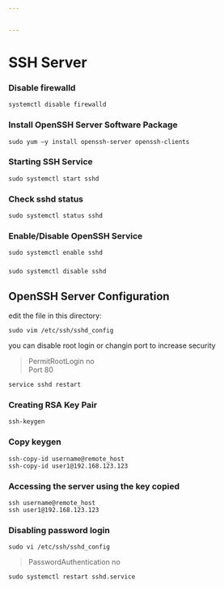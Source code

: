 ```yaml
---


---
```


<h1 id="ssh-server">SSH Server</h1>
<h3 id="disable-firewalld">Disable firewalld</h3>
<pre><code>systemctl disable firewalld
</code></pre>
<h3 id="install-openssh-server-software-package">Install OpenSSH Server Software Package</h3>
<pre><code>sudo yum –y install openssh-server openssh-clients
</code></pre>
<h3 id="starting-ssh-service">Starting SSH Service</h3>
<pre><code>sudo systemctl start sshd
</code></pre>
<h3 id="check-sshd-status">Check sshd status</h3>
<pre><code>sudo systemctl status sshd
</code></pre>
<h3 id="enabledisable-openssh-service">Enable/Disable OpenSSH Service</h3>
<pre><code>sudo systemctl enable sshd
</code></pre>
<h3 id="section"></h3>
<pre><code>sudo systemctl disable sshd
</code></pre>
<h2 id="openssh-server-configuration">OpenSSH Server Configuration</h2>
<p>edit the file in this directory:</p>
<pre><code>sudo vim /etc/ssh/sshd_config
</code></pre>
<p>you can disable root login or changin port to increase security</p>
<blockquote>
<p>PermitRootLogin no<br>
Port 80</p>
</blockquote>
<pre><code>service sshd restart
</code></pre>
<h3 id="creating-rsa-key-pair">Creating RSA Key Pair</h3>
<pre><code>ssh-keygen
</code></pre>
<h3 id="copy-keygen">Copy keygen</h3>
<pre><code>ssh-copy-id username@remote_host
ssh-copy-id user1@192.168.123.123
</code></pre>
<h3 id="accessing-the-server-using-the-key-copied">Accessing the server using the key copied</h3>
<pre><code>ssh username@remote_host
ssh user1@192.168.123.123
</code></pre>
<h3 id="disabling-password-login">Disabling password login</h3>
<pre><code>sudo vi /etc/ssh/sshd_config
</code></pre>
<blockquote>
<p>PasswordAuthentication no</p>
</blockquote>
<pre><code>sudo systemctl restart sshd.service
</code></pre>

